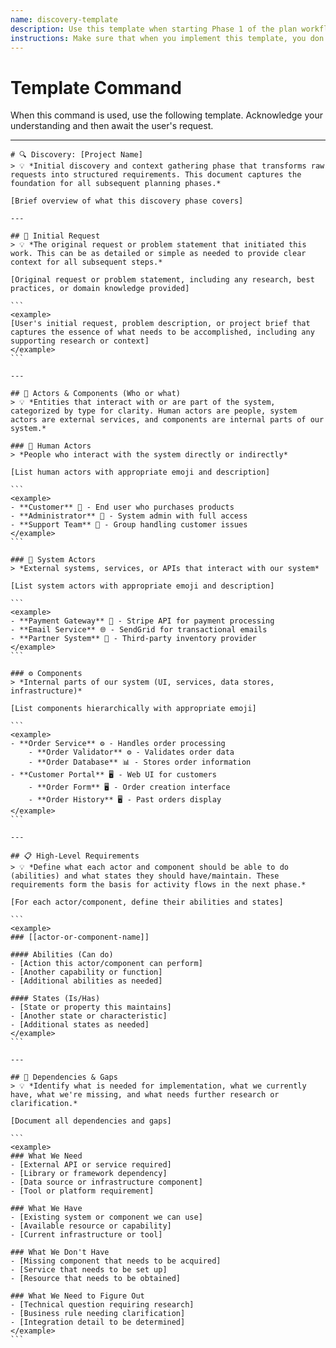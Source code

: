 ```yaml
---
name: discovery-template
description: Use this template when starting Phase 1 of the plan workflow to capture initial requests, identify actors and components, define high-level requirements, and identify dependencies.
instructions: Make sure that when you implement this template, you don't include these instructions or any other front matter from this template in your work. Output should always and only be the markdown part outside of the front matter. Never include any tags like <example>, <commentary>, or similar tags - these serve only to increase clarity about implementation. Always use single [ ] brackets to indicate instructions the implementer should follow. When referencing other documents from this project, use wikilinks format [[filename]] to reference them. Do not include the file extension or path.
---
```

# Template Command

When this command is used, use the following template. Acknowledge your understanding and then await the user's request.

---

````````````
# 🔍 Discovery: [Project Name]
> 💡 *Initial discovery and context gathering phase that transforms raw requests into structured requirements. This document captures the foundation for all subsequent planning phases.*

[Brief overview of what this discovery phase covers]

---

## 🎯 Initial Request
> 💡 *The original request or problem statement that initiated this work. This can be as detailed or simple as needed to provide clear context for all subsequent steps.*

[Original request or problem statement, including any research, best practices, or domain knowledge provided]

```
<example>
[User's initial request, problem description, or project brief that captures the essence of what needs to be accomplished, including any supporting research or context]
</example>
```

---

## 🧩 Actors & Components (Who or what)
> 💡 *Entities that interact with or are part of the system, categorized by type for clarity. Human actors are people, system actors are external services, and components are internal parts of our system.*

### 👤 Human Actors
> *People who interact with the system directly or indirectly*

[List human actors with appropriate emoji and description]

```
<example>
- **Customer** 👤 - End user who purchases products
- **Administrator** 👤 - System admin with full access
- **Support Team** 👥 - Group handling customer issues
</example>
```

### 🔌 System Actors
> *External systems, services, or APIs that interact with our system*

[List system actors with appropriate emoji and description]

```
<example>
- **Payment Gateway** 🔌 - Stripe API for payment processing
- **Email Service** 🌐 - SendGrid for transactional emails
- **Partner System** 🏢 - Third-party inventory provider
</example>
```

### ⚙️ Components
> *Internal parts of our system (UI, services, data stores, infrastructure)*

[List components hierarchically with appropriate emoji]

```
<example>
- **Order Service** ⚙️ - Handles order processing
    - **Order Validator** ⚙️ - Validates order data
    - **Order Database** 📊 - Stores order information
- **Customer Portal** 🖥️ - Web UI for customers
    - **Order Form** 🖥️ - Order creation interface
    - **Order History** 🖥️ - Past orders display
</example>
```

---

## 📋 High-Level Requirements
> 💡 *Define what each actor and component should be able to do (abilities) and what states they should have/maintain. These requirements form the basis for activity flows in the next phase.*

[For each actor/component, define their abilities and states]

```
<example>
### [[actor-or-component-name]]

#### Abilities (Can do)
- [Action this actor/component can perform]
- [Another capability or function]
- [Additional abilities as needed]

#### States (Is/Has)
- [State or property this maintains]
- [Another state or characteristic]
- [Additional states as needed]
</example>
```

---

## 🔗 Dependencies & Gaps
> 💡 *Identify what is needed for implementation, what we currently have, what we're missing, and what needs further research or clarification.*

[Document all dependencies and gaps]

```
<example>
### What We Need
- [External API or service required]
- [Library or framework dependency]
- [Data source or infrastructure component]
- [Tool or platform requirement]

### What We Have
- [Existing system or component we can use]
- [Available resource or capability]
- [Current infrastructure or tool]

### What We Don't Have
- [Missing component that needs to be acquired]
- [Service that needs to be set up]
- [Resource that needs to be obtained]

### What We Need to Figure Out
- [Technical question requiring research]
- [Business rule needing clarification]
- [Integration detail to be determined]
</example>
```
````````````

